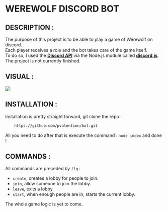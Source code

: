 # WEREWOLF DISCORD BOT

## DESCRIPTION :
The purpose of this project is to be able to play a game of Werewolf on discord.  
Each player receives a role and the bot takes care of the game itself.  
To do so, I used the **[Discord API]** via the Node.js module called **[discord.js]**.  
The project is not currently finished.  

## VISUAL : 
![](https://s4.gifyu.com/images/werewolf.gif)

## INSTALLATION : 
Installation is pretty straight forward, git clone the repo :
```sh   
    https://github.com/pvalentinn/bot.git
```
All you need to do after that is execute the command : `node index` and done !

## COMMANDS : 
All commands are preceded by ``!lg`` :
- `create`, creates a lobby for people to join.
- `join`, allow someone to join the lobby.
- `leave`, exits a lobby.
- `start`, when enough people are in, starts the current lobby.

The whole game logic is yet to come.


[Discord API]: https://discord.com/developers/docs/intro
[Discord.js]: https://discord.js.org/
[Auth]: "portfolio"
